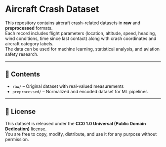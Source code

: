 # Aircraft Crash Dataset

This repository contains aircraft crash–related datasets in **raw** and **preprocessed** formats.  
Each record includes flight parameters (location, altitude, speed, heading, wind conditions, time since last contact) along with crash coordinates and aircraft category labels.  
The data can be used for machine learning, statistical analysis, and aviation safety research.  

---

## 📂 Contents
- `raw/` – Original dataset with real-valued measurements  
- `preprocessed/` – Normalized and encoded dataset for ML pipelines  

---

## 📜 License
This dataset is released under the **CC0 1.0 Universal (Public Domain Dedication)** license.  
You are free to copy, modify, distribute, and use it for any purpose without permission.
